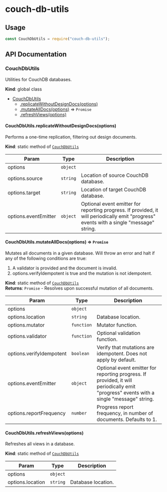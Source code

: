 # couch-db-utils

## Usage

```javascript
const CouchDbUtils = require("couch-db-utils");
```

## API Documentation

<a name="CouchDbUtils"></a>

### CouchDbUtils
Utilities for CouchDB databases.

**Kind**: global class  

* [CouchDbUtils](#CouchDbUtils)
    * [.replicateWithoutDesignDocs(options)](#CouchDbUtils.replicateWithoutDesignDocs)
    * [.mutateAllDocs(options)](#CouchDbUtils.mutateAllDocs) ⇒ <code>Promise</code>
    * [.refreshViews(options)](#CouchDbUtils.refreshViews)

<a name="CouchDbUtils.replicateWithoutDesignDocs"></a>

#### CouchDbUtils.replicateWithoutDesignDocs(options)
Performs a one-time replication, filtering out design documents.

**Kind**: static method of [<code>CouchDbUtils</code>](#CouchDbUtils)  

| Param | Type | Description |
| --- | --- | --- |
| options | <code>object</code> |  |
| options.source | <code>string</code> | Location of source CouchDB database. |
| options.target | <code>string</code> | Location of target CouchDB database. |
| options.eventEmitter | <code>object</code> | Optional event emitter for     reporting progress. If provided, it will periodically emit "progress"     events with a single "message" string. |

<a name="CouchDbUtils.mutateAllDocs"></a>

#### CouchDbUtils.mutateAllDocs(options) ⇒ <code>Promise</code>
Mutates all documents in a given database. Will throw an error and halt if
any of the following conditions are true:
  1. A validator is provided and the document is invalid.
  2. options.verifyIdempotent is true and the mutation is not idempotent.

**Kind**: static method of [<code>CouchDbUtils</code>](#CouchDbUtils)  
**Returns**: <code>Promise</code> - Resolves upon successful mutation of all documents.  

| Param | Type | Description |
| --- | --- | --- |
| options | <code>object</code> |  |
| options.location | <code>string</code> | Database location. |
| options.mutator | <code>function</code> | Mutator function. |
| options.validator | <code>function</code> | Optional validation function. |
| options.verifyIdempotent | <code>boolean</code> | Verify that mutations are     idempotent. Does not apply by default. |
| options.eventEmitter | <code>object</code> | Optional event emitter for     reporting progress. If provided, it will periodically emit "progress"     events with a single "message" string. |
| options.reportFrequency | <code>number</code> | Progress report frequency, in     number of documents. Defaults to 1. |

<a name="CouchDbUtils.refreshViews"></a>

#### CouchDbUtils.refreshViews(options)
Refreshes all views in a database.

**Kind**: static method of [<code>CouchDbUtils</code>](#CouchDbUtils)  

| Param | Type | Description |
| --- | --- | --- |
| options | <code>object</code> |  |
| options.location | <code>string</code> | Database location. |



